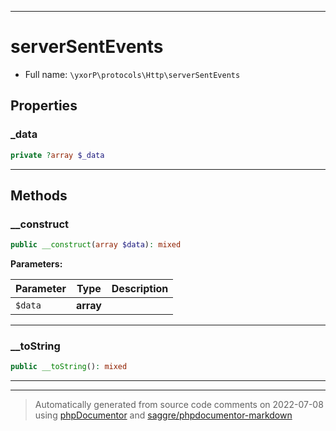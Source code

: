 ***

# serverSentEvents





* Full name: `\yxorP\protocols\Http\serverSentEvents`



## Properties


### _data



```php
private ?array $_data
```






***

## Methods


### __construct



```php
public __construct(array $data): mixed
```








**Parameters:**

| Parameter | Type | Description |
|-----------|------|-------------|
| `$data` | **array** |  |




***

### __toString



```php
public __toString(): mixed
```











***


***
> Automatically generated from source code comments on 2022-07-08 using [phpDocumentor](http://www.phpdoc.org/) and [saggre/phpdocumentor-markdown](https://github.com/Saggre/phpDocumentor-markdown)

